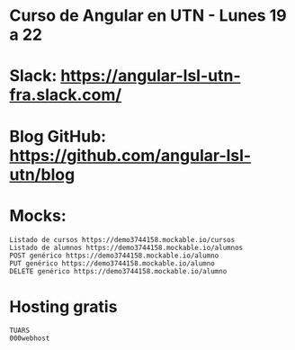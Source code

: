 # Curso de Angular en UTN - Lunes 19 a 22

# Slack: https://angular-lsl-utn-fra.slack.com/

# Blog GitHub: https://github.com/angular-lsl-utn/blog  

# Mocks:
    Listado de cursos https://demo3744158.mockable.io/cursos
    Listado de alumnos https://demo3744158.mockable.io/alumnos
    POST genérico https://demo3744158.mockable.io/alumno
    PUT genérico https://demo3744158.mockable.io/alumno
    DELETE genérico https://demo3744158.mockable.io/alumno

# Hosting gratis
    TUARS
    000webhost